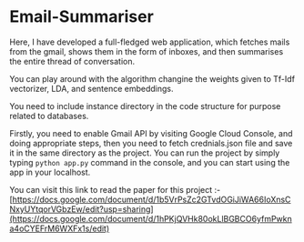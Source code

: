 # Email-Summariser
Here, I have developed a full-fledged web application, which fetches mails from the gmail, shows them in the form of inboxes, and then summarises the entire thread of conversation.

You can play around with the algorithm changine the weights given to Tf-Idf vectorizer, LDA, and sentence embeddings.

You need to include instance directory in the code structure for purpose related to databases.

Firstly, you need to enable Gmail API by visiting Google Cloud Console, and doing appropriate steps, then you need to fetch crednials.json file and save it in the same directory as the project. You can run the project by simply typing
```python app.py``` command in the console, and you can start using the app in your localhost. 

You can visit this link to read the paper for this project :-
[https://docs.google.com/document/d/1b5VrPsZc2GTvdOGiJiWA66IoXnsCNxyUYtqorVGbzEw/edit?usp=sharing](https://docs.google.com/document/d/1hPKjQVHk80okLlBGBCO6yfmPwkna4oCYEFrM6WXFx1s/edit)

